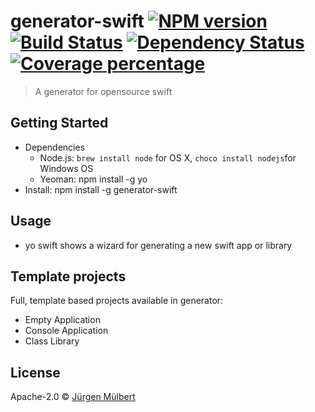 # generator-swift [![NPM version][npm-image]][npm-url] [![Build Status][travis-image]][travis-url] [![Dependency Status][daviddm-image]][daviddm-url] [![Coverage percentage][coveralls-image]][coveralls-url]
> A generator for opensource swift

## Getting Started
 - Dependencies
    - Node.js: `brew install node` for OS X, `choco install nodejs`for Windows OS
    - Yeoman: npm install -g yo
 - Install: npm install -g generator-swift
 
## Usage
 - yo swift shows a wizard for generating a new swift app or library

## Template projects

Full, template based projects available in generator:

 - Empty Application
 - Console Application
 - Class Library
 
## License

Apache-2.0 © [Jürgen Mülbert](https:/github.com/jmuelbert/generator-swift)


[npm-image]: https://badge.fury.io/js/generator-swift.svg
[npm-url]: https://npmjs.org/package/generator-swift
[travis-image]: https://travis-ci.org/jmuelbert/generator-swift.svg?branch=master
[travis-url]: https://travis-ci.org/jmuelbert/generator-swift
[daviddm-image]: https://david-dm.org/jmuelbert/generator-swift.svg?theme=shields.io
[daviddm-url]: https://david-dm.org/jmuelbert/generator-swift
[coveralls-image]: https://coveralls.io/repos/jmuelbert/generator-swift/badge.svg
[coveralls-url]: https://coveralls.io/r/jmuelbert/generator-swift
